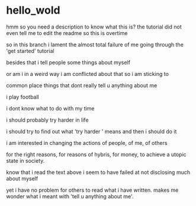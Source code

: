 # hello_wold
hmm so you need a description to know what this is?
the tutorial did not even tell me to edit the readme so this is overtime

so in this branch i lament the almost total failure of me going through the 'get started' tutorial

besides that i tell people some things about myself

or am i in a weird way i am conflicted about that so i am sticking to

common place things that dont really tell u anything about me

i play football 

i dont know what to do with my time

i should probably try harder in life

i should try to find out what 'try harder ' means and then i should do it

i am interested in changing the actions of people, of me, of others

for the right reasons, for reasons of hybris, for money, to achieve a utopic state in society.

know that i read the text above i seem to have failed at not disclosing much about myself

yet i have no problem for others to read what i have written. makes me wonder what i meant with 'tell u anything about me'.

